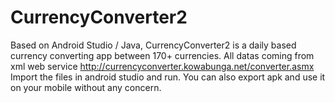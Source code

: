 # CurrencyConverter2
Based on Android Studio / Java, CurrencyConverter2 is a daily based currency converting app between 170+ currencies.
All datas coming from xml web service http://currencyconverter.kowabunga.net/converter.asmx
Import the files in android studio and run.
You can also export apk and use it on your mobile without any concern.

